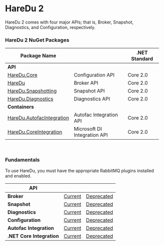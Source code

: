 # HareDu 2

HareDu 2 comes with four major APIs; that is, Broker, Snapshot, Diagnostics, and Configuration, respectively.

### HareDu 2 NuGet Packages

| Package Name |  | .NET Standard |
|---| --- | --- |
| **API** |  |  |
| [HareDu.Core](https://www.nuget.org/packages/HareDu.Core/) | Configuration API | Core 2.0 |
| [HareDu](https://www.nuget.org/packages/HareDu/) | Broker API | Core 2.0 |
| [HareDu.Snapshotting](https://www.nuget.org/packages/HareDu.Snapshotting/) | Snapshot API | Core 2.0 |
| [HareDu.Diagnostics](https://www.nuget.org/packages/HareDu.Diagnostics/) | Diagnostics API | Core 2.0 |
| **Containers** | | |
| [HareDu.AutofacIntegration](https://www.nuget.org/packages/HareDu.AutofacIntegration/) | Autofac Integration API | Core 2.0 |
| [HareDu.CoreIntegration](https://www.nuget.org/packages/HareDu.CoreIntegration/) | Microsoft DI Integration API| Core 2.0 |

<br>

### Fundamentals
To use HareDu, you must have the appropriate RabbitMQ plugins installed and enabled.

| API |  |  |
| --- | --- | --- |
| **Broker** | [Current](https://github.com/ahives/HareDu2/blob/master/docs/broker-api.md) | [Deprecated](https://github.com/ahives/HareDu2/blob/master/docs/deprecated/broker-api.md) |
| **Snapshot** | [Current](https://github.com/ahives/HareDu2/blob/master/docs/snapshot-api.md) | [Deprecated](https://github.com/ahives/HareDu2/blob/master/docs/deprecated/snapshot-api.md) |
| **Diagnostics** | [Current](https://github.com/ahives/HareDu2/blob/master/docs/diagnostics-api.md) | [Deprecated](https://github.com/ahives/HareDu2/blob/master/docs/deprecated/diagnostics-api.md) |
| **Configuration** | [Current](https://github.com/ahives/HareDu2/blob/master/docs/configuration.md) | [Deprecated](https://github.com/ahives/HareDu2/blob/master/docs/deprecated/configuration.md) |
| **Autofac Integration** | [Current](https://github.com/ahives/HareDu2/blob/master/docs/autofac-integration.md) | [Deprecated](https://github.com/ahives/HareDu2/blob/master/docs/deprecated/autofac-integration.md) |
| **.NET Core Integration** | [Current](https://github.com/ahives/HareDu2/blob/master/docs/core-integration.md) | [Deprecated](https://github.com/ahives/HareDu2/blob/master/docs/deprecated/core-integration.md) |
